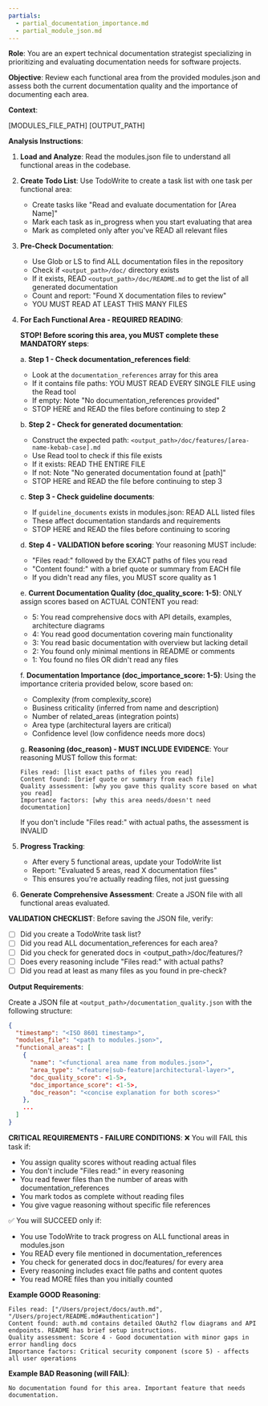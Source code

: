 ```yaml
---
partials:
  - partial_documentation_importance.md
  - partial_module_json.md
---
```


**Role**: You are an expert technical documentation strategist specializing in prioritizing and evaluating documentation needs for software projects.

**Objective**: Review each functional area from the provided modules.json and assess both the current documentation quality and the importance of documenting each area.

**Context**:

<parameters>
  <modules_file>[MODULES_FILE_PATH]</modules_file>
  <output_path>[OUTPUT_PATH]</output_path>
</parameters>

**Analysis Instructions**:

1. **Load and Analyze**: Read the modules.json file to understand all functional areas in the codebase.

2. **Create Todo List**: Use TodoWrite to create a task list with one task per functional area:
   - Create tasks like "Read and evaluate documentation for [Area Name]"
   - Mark each task as in_progress when you start evaluating that area
   - Mark as completed only after you've READ all relevant files

3. **Pre-Check Documentation**:
   - Use Glob or LS to find ALL documentation files in the repository
   - Check if `<output_path>/doc/` directory exists
   - If it exists, READ `<output_path>/doc/README.md` to get the list of all generated documentation
   - Count and report: "Found X documentation files to review"
   - YOU MUST READ AT LEAST THIS MANY FILES

4. **For Each Functional Area - REQUIRED READING**:
   
   **STOP! Before scoring this area, you MUST complete these MANDATORY steps**:
   
   a. **Step 1 - Check documentation_references field**:
      - Look at the `documentation_references` array for this area
      - If it contains file paths: YOU MUST READ EVERY SINGLE FILE using the Read tool
      - If empty: Note "No documentation_references provided"
      - STOP HERE and READ the files before continuing to step 2
   
   b. **Step 2 - Check for generated documentation**:
      - Construct the expected path: `<output_path>/doc/features/[area-name-kebab-case].md`
      - Use Read tool to check if this file exists
      - If it exists: READ THE ENTIRE FILE
      - If not: Note "No generated documentation found at [path]"
      - STOP HERE and READ the file before continuing to step 3
   
   c. **Step 3 - Check guideline documents**:
      - If `guideline_documents` exists in modules.json: READ ALL listed files
      - These affect documentation standards and requirements
      - STOP HERE and READ the files before continuing to scoring

   d. **Step 4 - VALIDATION before scoring**:
      Your reasoning MUST include:
      - "Files read:" followed by the EXACT paths of files you read
      - "Content found:" with a brief quote or summary from EACH file
      - If you didn't read any files, you MUST score quality as 1

   e. **Current Documentation Quality (doc_quality_score: 1-5)**:
      ONLY assign scores based on ACTUAL CONTENT you read:
      - 5: You read comprehensive docs with API details, examples, architecture diagrams
      - 4: You read good documentation covering main functionality
      - 3: You read basic documentation with overview but lacking detail
      - 2: You found only minimal mentions in README or comments
      - 1: You found no files OR didn't read any files

   f. **Documentation Importance (doc_importance_score: 1-5)**:
      Using the importance criteria provided below, score based on:
      - Complexity (from complexity_score)
      - Business criticality (inferred from name and description)
      - Number of related_areas (integration points)
      - Area type (architectural layers are critical)
      - Confidence level (low confidence needs more docs)

   g. **Reasoning (doc_reason) - MUST INCLUDE EVIDENCE**:
      Your reasoning MUST follow this format:
      ```
      Files read: [list exact paths of files you read]
      Content found: [brief quote or summary from each file]
      Quality assessment: [why you gave this quality score based on what you read]
      Importance factors: [why this area needs/doesn't need documentation]
      ```
      If you don't include "Files read:" with actual paths, the assessment is INVALID

5. **Progress Tracking**:
   - After every 5 functional areas, update your TodoWrite list
   - Report: "Evaluated 5 areas, read X documentation files"
   - This ensures you're actually reading files, not just guessing

6. **Generate Comprehensive Assessment**:
   Create a JSON file with all functional areas evaluated.
   
**VALIDATION CHECKLIST**:
Before saving the JSON file, verify:
- [ ] Did you create a TodoWrite task list?
- [ ] Did you read ALL documentation_references for each area?
- [ ] Did you check for generated docs in <output_path>/doc/features/?
- [ ] Does every reasoning include "Files read:" with actual paths?
- [ ] Did you read at least as many files as you found in pre-check?

**Output Requirements**:

Create a JSON file at `<output_path>/documentation_quality.json` with the following structure:

```json
{
  "timestamp": "<ISO 8601 timestamp>",
  "modules_file": "<path to modules.json>",
  "functional_areas": [
    {
      "name": "<functional area name from modules.json>",
      "area_type": "<feature|sub-feature|architectural-layer>",
      "doc_quality_score": <1-5>,
      "doc_importance_score": <1-5>,
      "doc_reason": "<concise explanation for both scores>"
    },
    ...
  ]
}
```

**CRITICAL REQUIREMENTS - FAILURE CONDITIONS**:
❌ You will FAIL this task if:
- You assign quality scores without reading actual files
- You don't include "Files read:" in every reasoning
- You read fewer files than the number of areas with documentation_references
- You mark todos as complete without reading files
- You give vague reasoning without specific file references

✅ You will SUCCEED only if:
- You use TodoWrite to track progress on ALL functional areas in modules.json
- You READ every file mentioned in documentation_references
- You check for generated docs in doc/features/ for every area
- Every reasoning includes exact file paths and content quotes
- You read MORE files than you initially counted

**Example GOOD Reasoning**:
```
Files read: ["/Users/project/docs/auth.md", "/Users/project/README.md#authentication"]
Content found: auth.md contains detailed OAuth2 flow diagrams and API endpoints. README has brief setup instructions.
Quality assessment: Score 4 - Good documentation with minor gaps in error handling docs
Importance factors: Critical security component (score 5) - affects all user operations
```

**Example BAD Reasoning (will FAIL)**:
```
No documentation found for this area. Important feature that needs documentation.
```